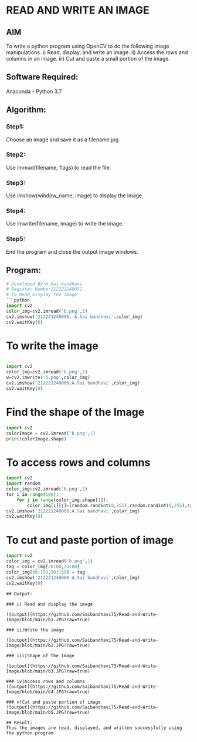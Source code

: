 # READ AND WRITE AN IMAGE
## AIM
To write a python program using OpenCV to do the following image manipulations.
i) Read, display, and write an image.
ii) Access the rows and columns in an image.
iii) Cut and paste a small portion of the image.

## Software Required:
Anaconda - Python 3.7
## Algorithm:
### Step1:
Choose an image and save it as a filename.jpg
### Step2:
Use imread(filename, flags) to read the file.
### Step3:
Use imshow(window_name, image) to display the image.
### Step4:
Use imwrite(filename, image) to write the image.
### Step5:
End the program and close the output image windows.
## Program:
```python
# Developed By:A.Sai bandhavi
# Register Number212221240051
# To Read,display the image
```python
import cv2
color_img=cv2.imread('b.png',1)
cv2.imshow('212221240006, A.Sai bandhavi',color_img)
cv2.waitKey(0)
```


# To write the image

```python

import cv2
color_img=cv2.imread('b.png',1)
w=cv2.imwrite('1.png',color_img)
cv2.imshow('212221240006,A.Sai bandhavi',color_img)
cv2.waitKey(0)
```



# Find the shape of the Image
```python
import cv2
colorImage = cv2.imread('b.png',1)
print(colorImage.shape)
```



# To access rows and columns
```python
import cv2
import random
color_img=cv2.imread('b.png',1)
for i in range(100):
    for j in range(color_img.shape[1]):
        color_img[i][j]=[random.randint(0,255),random.randint(0,255),random.randint(0,255)]
cv2.imshow('212221240006,A.Sai bandhavi',color_img)
cv2.waitKey(0)
```




# To cut and paste portion of image
```python
import cv2
color_img = cv2.imread('b.png',1)
tag = color_img[20:80,20:80]
color_img[90:150,90:150] = tag
cv2.imshow('212221240006-A.Sai bandhavi',color_img)
cv2.waitKey(0)
```









```
## Output:

### i) Read and display the image

![output](https://github.com/Saibandhavi75/Read-and-Write-Image/blob/main/b1.JPG?raw=true)

### ii)Write the image

![output](https://github.com/Saibandhavi75/Read-and-Write-Image/blob/main/b2.JPG?raw=true)

### iii)Shape of the Image

![output](https://github.com/Saibandhavi75/Read-and-Write-Image/blob/main/b3.JPG?raw=true)

### iv)Access rows and columns
![output](https://github.com/Saibandhavi75/Read-and-Write-Image/blob/main/b4.JPG?raw=true)

### v)Cut and paste portion of image
![output](https://github.com/Saibandhavi75/Read-and-Write-Image/blob/main/b5.JPG?raw=true)

## Result:
Thus the images are read, displayed, and written successfully using the python program.


